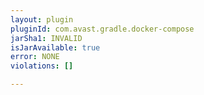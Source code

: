 ```yaml
---
layout: plugin
pluginId: com.avast.gradle.docker-compose
jarSha1: INVALID
isJarAvailable: true
error: NONE
violations: []

---
```

